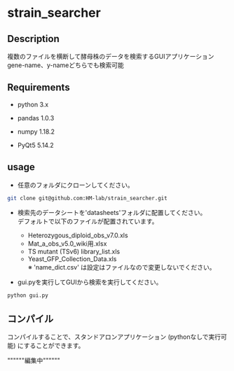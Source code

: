 # strain_searcher

## Description
複数のファイルを横断して酵母株のデータを検索するGUIアプリケーション
gene-name、y-nameどちらでも検索可能

## Requirements

* python 3.x

* pandas 1.0.3

* numpy 1.18.2

* PyQt5 5.14.2

## usage

* 任意のフォルダにクローンしてください。

```bash
git clone git@github.com:HM-lab/strain_searcher.git
```

* 検索先のデータシートを'datasheets'フォルダに配置してください。\
デフォルトで以下のファイルが配置されています。
  - Heterozygous_diploid_obs_v7.0.xls
  - Mat_a_obs_v5.0_wiki用.xlsx
  - TS mutant (TSv6) library_list.xls
  - Yeast_GFP_Collection_Data.xls
\
※ 'name_dict.csv' は設定はファイルなので変更しないでください。

* gui.pyを実行してGUIから検索を実行してください。
```bash
python gui.py
```

## コンパイル
コンパイルすることで、スタンドアロンアプリケーション (pythonなしで実行可能) にすることができます。

""""""編集中""""""